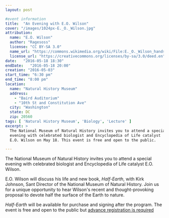 ```yaml
---
layout: post

#event information
title:  "An Evening with E.O. Wilson"
cover: "/images/1024px-E._O._Wilson.jpg"
attribution:
  name: "E.O. Wilson"
  author: "Ragesoss"
  license: "CC BY-SA 3.0"
  name_url: "https://commons.wikimedia.org/wiki/File:E._O._Wilson_handshake,_October_16,_2007.jpg"
  license_url: "https://creativecommons.org/licenses/by-sa/3.0/deed.en"
date:   "2016-05-18 18:30"
endDate:   "2016-05-18 20:00"
creation: "2016-05-03"
start_time: "6:30 pm"
end_time: "8:00 pm"
location:
  name: "Natural History Museum"
  address:
    - "Baird Auditorium"
    - "10th St and Constitution Ave"
  city: "Washington"
  state: DC
  zip: 20560
tags: [ 'Natural History Museum', 'Biology', 'Lecture' ]
excerpt: >
  The National Museum of Natural History invites you to attend a special
  evening with celebrated biologist and Encyclopedia of Life catalyst
  E.O. Wilson on May 18. This event is free and open to the public.

---
```


The National Museum of Natural History invites you to attend a special
evening with celebrated biologist and Encyclopedia of Life catalyst
E.O. Wilson.

E.O. Wilson will discuss his life and new book, *Half-Earth*, with Kirk
Johnson, Sant Director of the National Museum of Natural History. Join us
for a unique opportunity to hear Wilson's recent and thought-provoking
proposal to devote half the surface of the Earth to nature.

*Half-Earth* will be available for purchase and signing after the program.
The event is free and open to the public but [advance registration is
required](http://go.si.edu/site/Calendar?view=Detail&id=101221)
